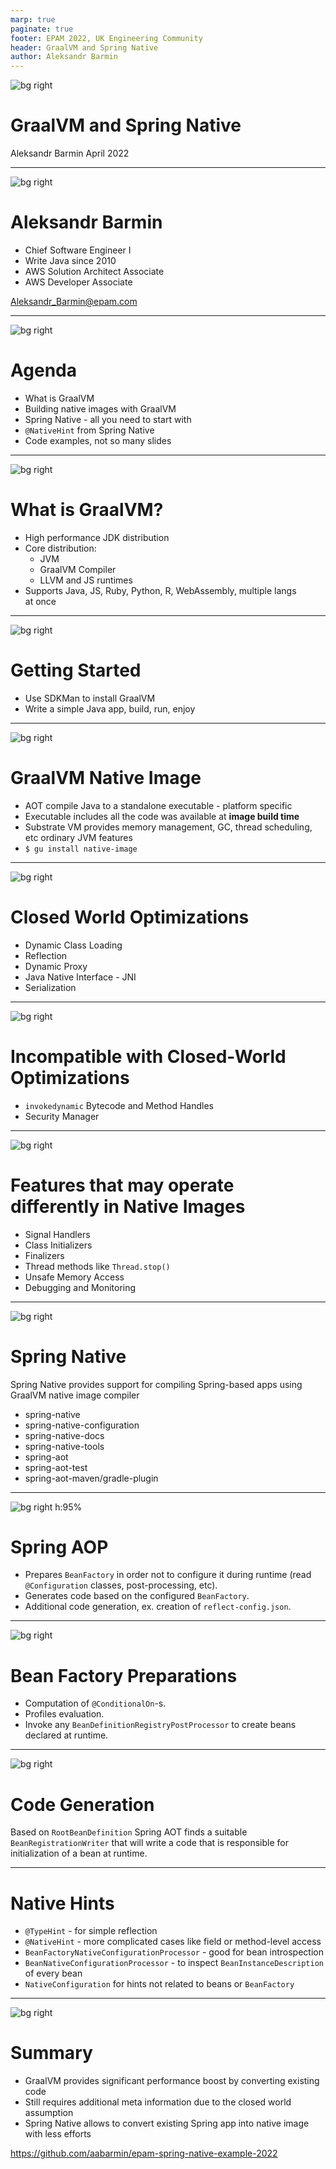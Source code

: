 ```yaml
---
marp: true
paginate: true
footer: EPAM 2022, UK Engineering Community
header: GraalVM and Spring Native
author: Aleksandr Barmin
---
```


<!-- _backgroundColor: #1a1a1a -->
<!-- _color: white -->

![bg right](./images/pexels-suzy-hazelwood-9248938.jpg)

# GraalVM and Spring&nbsp;Native

Aleksandr Barmin
April 2022

---

<!-- _backgroundColor: #1a1a1a -->
<!-- _color: white -->

![bg right](./images/aleksandr_barmin.jpg)

# Aleksandr Barmin

- Chief Software Engineer I
- Write Java since 2010
- AWS Solution Architect Associate
- AWS Developer Associate

Aleksandr_Barmin@epam.com

---

<!-- _backgroundColor: #1a1a1a -->
<!-- _color: white -->

![bg right](./images/pexels-javon-swaby-2814219.jpg)

# Agenda

- What is GraalVM
- Building native images with GraalVM
- Spring Native - all you need to start with
- `@NativeHint` from Spring Native
- Code examples, not so many slides

---

![bg right](./images/pexels-erik-mclean-9188634.jpg)

# What is GraalVM?

- High performance JDK distribution
- Core distribution:
  - JVM
  - GraalVM Compiler
  - LLVM and JS runtimes
- Supports Java, JS, Ruby, Python, R, WebAssembly, multiple langs at&nbsp;once

<!--

- GraalVM – a high-performance JDK distribution.
- It is designed to accelerate the execution of applications written in Java and other JVM languages while also providing runtimes for JavaScript, Ruby, Python, and a number of other popular languages. GraalVM’s polyglot capabilities make it possible to mix multiple programming languages in a single application while eliminating any foreign language call costs.
- The LLVM Project is a collection of modular and reusable compiler and toolchain technologies. Despite its name, LLVM has little to do with traditional virtual machines. The name "LLVM" itself is not an acronym; it is the full name of the project.

-->

---

![bg right](./images/pexels-mohamed-ishaq-villan-8100128.jpg)

# Getting Started

- Use SDKMan to install GraalVM
- Write a simple Java app, build, run, enjoy

---

![bg right](./images/pexels-denis-hasanica-4152578.jpg)

# GraalVM Native Image

- AOT compile Java to a standalone executable - platform specific
- Executable includes all the code was available at **image build time**
- Substrate VM provides memory management, GC, thread scheduling, etc ordinary JVM features
- `$ gu install native-image`

<!--

- Native Image is a technology to ahead-of-time compile Java code to a standalone executable.
- The Native Image builder or native-image is a utility that processes all classes of an application and their dependencies, including those from the JDK. It statically analyzes these data to determine which classes and methods are reachable during the application execution. Then it ahead-of-time compiles that reachable code and data to a native executable for a specific operating system and architecture. This entire process is called building an image (or the image build time) to clearly distinguish it from the compilation of Java source code to bytecode.
- This executable includes the application classes, classes from its dependencies, runtime library classes, and statically linked native code from JDK. It does not run on the Java VM, but includes necessary components like memory management, thread scheduling, and so on from a different runtime system, called “Substrate VM”. Substrate VM is the name for the runtime components (like the deoptimizer, garbage collector, thread scheduling etc.).

-->

---

![bg right](./images/pexels-shehid-j-5976525.jpg)

# Closed World Optimizations

- Dynamic Class Loading
- Reflection
- Dynamic Proxy
- Java Native Interface - JNI
- Serialization

---

![bg right](./images/pexels-gilberto-olimpio-5983869.jpg)

# Incompatible with Closed-World Optimizations

- `invokedynamic` Bytecode and Method Handles
- Security Manager

---

![bg right](./images/pexels-mikael-blomkvist-8961159.jpg)

# Features that may operate differently in Native Images

- Signal Handlers
- Class Initializers
- Finalizers
- Thread methods like `Thread.stop()`
- Unsafe Memory Access
- Debugging and Monitoring

---

<!-- header: Spring Native -->

![bg right](./images/pexels-ugur-tandogan-10297781.jpg)

# Spring Native

Spring Native provides support for compiling Spring-based apps using GraalVM native image compiler

- spring-native
- spring-native-configuration
- spring-native-docs
- spring-native-tools
- spring-aot
- spring-aot-test
- spring-aot-maven/gradle-plugin

---

![bg right h:95%](./images/spring-sources-compilation.png)

# Spring AOP

- Prepares `BeanFactory` in order not to configure it during runtime (read `@Configuration` classes, post-processing, etc).
- Generates code based on the configured `BeanFactory`.
- Additional code generation, ex. creation of `reflect-config.json`.

<!--

Spring AOT inspects an application at build-time and generates an optimized version of it. Based on your @SpringBootApplication-annotated main class, the AOT engine generates a persistent view of the beans that are going to be contributed at runtime in a way that bean instantiation is as straightforward as possible. Additional post-processing of the factory is possible using callbacks. For instance, these are used to generate the necessary reflection configuration that GraalVM needs to initialize the context in a native image.

--->

---

![bg right](./images/pexels-pixabay-460635.jpg)

# Bean Factory Preparations

- Computation of `@ConditionalOn`-s.
- Profiles evaluation.
- Invoke any `BeanDefinitionRegistryPostProcessor` to create beans declared at runtime.

---

![bg right](./images/pexels-cameron-casey-1152849.jpg)

# Code Generation

Based on `RootBeanDefinition` Spring AOT finds a suitable `BeanRegistrationWriter` that will write a code that is responsible for initialization of a bean at runtime.

---

# Native Hints

- `@TypeHint` - for simple reflection
- `@NativeHint` - more complicated cases like field or method-level access
- `BeanFactoryNativeConfigurationProcessor` - good for bean introspection
- `BeanNativeConfigurationProcessor` - to inspect `BeanInstanceDescription` of every bean
- `NativeConfiguration` for hints not related to beans or `BeanFactory`

---

<!-- header: Summary -->

![bg right](./images/pexels-maxime-levrel-6457077.jpg)

# Summary

- GraalVM provides significant performance boost by converting existing code
- Still requires additional meta information due to the closed world assumption
- Spring Native allows to convert existing Spring app into native image with less efforts

https://github.com/aabarmin/epam-spring-native-example-2022
